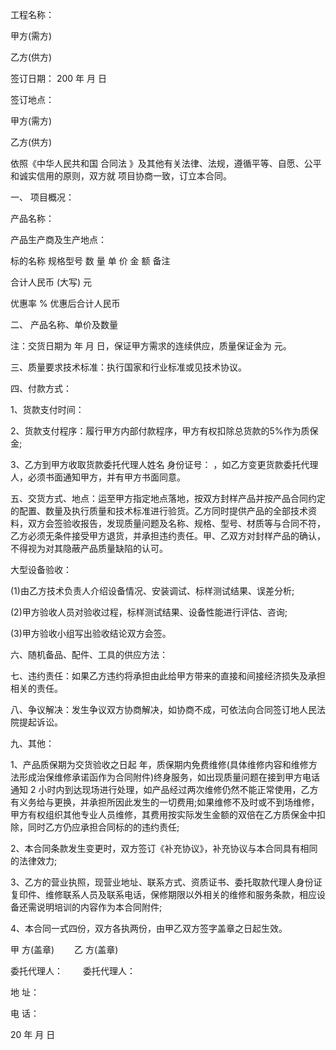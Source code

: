 
 


工程名称：


甲方(需方)


乙方(供方)


签订日期： 200 年 月 日


签订地点：


甲方(需方)


乙方(供方)


依照《中华人民共和国
合同法
》及其他有关法律、法规，遵循平等、自愿、公平和诚实信用的原则，双方就 项目协商一致，订立本合同。


一、 项目概况：


产品名称：


产品生产商及生产地点：


标的名称 规格型号 数 量 单 价 金 额 备注


合计人民币 (大写)     元


优惠率 % 优惠后合计人民币


二、 产品名称、单价及数量


注：交货日期为 年 月 日，保证甲方需求的连续供应，质量保证金为 元。


三、质量要求技术标准：执行国家和行业标准或见技术协议。


四、付款方式：


1、货款支付时间：


2、货款支付程序：履行甲方内部付款程序，甲方有权扣除总货款的5%作为质保金;


3、乙方到甲方收取货款委托代理人姓名 身份证号： ，如乙方变更货款委托代理人，必须书面通知甲方，并有甲方书面同意。


五、交货方式、地点：运至甲方指定地点落地，按双方封样产品并按产品合同约定的配置、数量及执行质量和技术标准进行验货。乙方同时提供产品的全部技术资料，双方会签验收报告，发现质量问题及名称、规格、型号、材质等与合同不符，乙方必须无条件接受甲方退货，并承担违约责任。甲、乙双方对封样产品的确认，不得视为对其隐蔽产品质量缺陷的认可。


大型设备验收：


(1)由乙方技术负责人介绍设备情况、安装调试、标样测试结果、误差分析;


(2)甲方验收人员对验收过程，标样测试结果、设备性能进行评估、咨询;


(3)甲方验收小组写出验收结论双方会签。


六、随机备品、配件、工具的供应方法：


七、违约责任：如果乙方违约将承担由此给甲方带来的直接和间接经济损失及承担相关的责任。


八、争议解决：发生争议双方协商解决，如协商不成，可依法向合同签订地人民法院提起诉讼。


九、其他：


1、产品质保期为交货验收之日起 年，质保期内免费维修(具体维修内容和维修方法形成治保维修承诺函作为合同附件)终身服务，如出现质量问题在接到甲方电话通知 2 小时内到达现场进行处理，如产品经过两次维修仍然不能正常使用，乙方有义务给与更换，并承担所因此发生的一切费用;如果维修不及时或不到场维修，甲方有权组织其他专业人员维修，其费用按实际发生金额的双倍在乙方质保金中扣除，同时乙方仍应承担合同标的的违约责任;


2、本合同条款发生变更时，双方签订《补充协议》，补充协议与本合同具有相同的法律效力;


3、乙方的营业执照，现营业地址、联系方式、资质证书、委托取款代理人身份证复印件、维修联系人员及联系电话，保修期限以外相关的维修和服务条款，相应设备还需说明培训的内容作为本合同附件;


4、本合同一式四份，双方各执两份，由甲乙双方签字盖章之日起生效。


甲 方(盖章)　　 乙 方(盖章)


委托代理人：　　 委托代理人：


地 址：


电 话：


20 年 月 日
 


 

 
 
 
 
 
  


  
 

  


  


  
 
 
 
 

